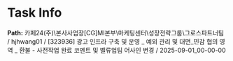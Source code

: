 # Task Info

**Path:** 카페24(주)\본사사업장\[CG]MI본부\마케팅센터\성장전략그룹\그로스파트너팀 / hjhwang01 / [323936] 광고 인프라 구축 및 운영 _ 예외 관리 및 대면_민감 협의 영역 _ 환불 - 사전작업 완료 코멘트 및 벨류업팀 어사인 변경 / 2025-09-01_00-00-00

